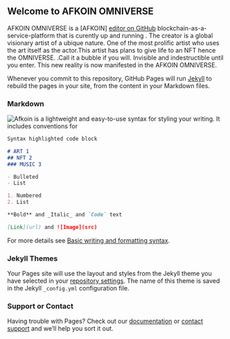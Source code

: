 ## Welcome to AFKOIN OMNIVERSE

AFKOIN OMNIVERSE is a [AFKOIN] [editor on GitHub](https://github.com/Deangenus/AFKOIN/edit/gh-pages/index.md) blockchain-as-a-service-platform that is curently up and running . The creator is a global visionary artist of a ubique nature. One of the most prolific artist who uses the art itself as the actor.This artist has plans to give life to an NFT hence the OMNIVERSE. .Call it a bubble if you will. Invisible and indestructible until you enter. This new reality is now manifested in the AFKOIN OMNIVERSE.

Whenever you commit to this repository, GitHub Pages will run [Jekyll](https://jekyllrb.com/) to rebuild the pages in your site, from the content in your Markdown files.

### Markdown

![Afkoin ](https://drive.google.com/file/d/13t-VW4ANNx10okkm_ccnf9r2kF3yVCrU/view?usp=drivesdk) is a lightweight and easy-to-use syntax for styling your writing. It includes conventions for

```markdown
Syntax highlighted code block

# ART 1
## NFT 2
### MUSIC 3

- Bulleted
- List

1. Numbered
2. List

**Bold** and _Italic_ and `Code` text

[Link](url) and ![Image](src)
```

For more details see [Basic writing and formatting syntax](https://docs.github.com/en/github/writing-on-github/getting-started-with-writing-and-formatting-on-github/basic-writing-and-formatting-syntax).

### Jekyll Themes

Your Pages site will use the layout and styles from the Jekyll theme you have selected in your [repository settings](https://github.com/Deangenus/AFKOIN/settings/pages). The name of this theme is saved in the Jekyll `_config.yml` configuration file.

### Support or Contact

Having trouble with Pages? Check out our [documentation](https://docs.github.com/categories/github-pages-basics/) or [contact support](https://support.github.com/contact) and we’ll help you sort it out.
